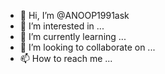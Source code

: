 - 👋 Hi, I’m @ANOOP1991ask
- 👀 I’m interested in ...
- 🌱 I’m currently learning ...
- 💞️ I’m looking to collaborate on ...
- 📫 How to reach me ...

<!---
ANOOP1991ask/ANOOP1991ask is a ✨ special ✨ repository because its `README.md` (this file) appears on your GitHub profile.
You can click the Preview link to take a look at your changes.
--->
